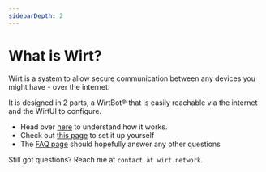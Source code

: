 ```yaml
---
sidebarDepth: 2
---
```



# What is Wirt?

Wirt is a system to allow secure communication between any devices you might have - over the internet.

It is designed in 2 parts, a WirtBot® that is easily reachable via the internet and the WirtUI to configure.

- Head over [here](/docs/how-does-it-work) to understand how it works.
- Check out [this page](/docs/setup) to set it up yourself
- The [FAQ page](/docs/setup) should hopefully answer any other questions

Still got questions? Reach me at `contact at wirt.network`.
